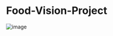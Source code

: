 # Food-Vision-Project


![image](https://user-images.githubusercontent.com/81964452/214390826-6aef017d-30a4-4eb2-8ca5-c373d0808875.png)
